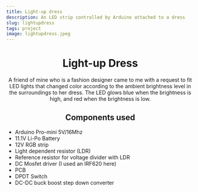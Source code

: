 ```yaml
---
title: Light-up dress
description: An LED strip controlled by Arduino attached to a dress
slug: lightupdress
tags: project
image: lightupdress.jpeg
---
```



<div align="center">

# Light-up Dress
  <nuxt-img src="lightupdress.jpeg" alt="dress" height="500px" width="300px"/>
</div>

<div class="text" align="center">

<p>
  A friend of mine who is a fashion designer came to me with a request to fit LED lights that changed color according to the ambient brightness level in the surroundings to her dress. The LED glows blue when the brightness is high, and red when the brightness is low.
</p>

<b-card align="centre" style="max-width:40rem;">
  
  <h2> Components used  </h2>
  
  <div align="left">
    <ul>
    <li> Arduino Pro-mini 5V/16Mhz </li>
    <li> 11.1V Li-Po Battery </li>
    <li> 12V RGB strip </li>
    <li> Light dependent resistor (LDR) </li>
    <li> Reference resistor for voltage divider with LDR </li>	
    <li> DC Mosfet driver (I used an IRF620 here) </li>
    <li> PCB </li>
    <li> DPDT Switch </li>
    <li> DC-DC buck boost step down converter </li>
  </ul>
  </div>
  
  
</b-card>

</div>


